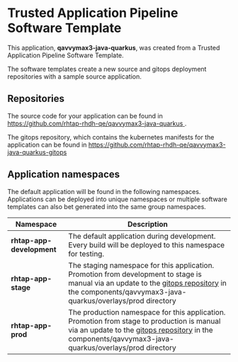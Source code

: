# Trusted Application Pipeline Software Template

This application, **qavvymax3-java-quarkus**, was created from a Trusted Application Pipeline Software Template.

The software templates create a new source and gitops deployment repositories with a sample source application. 

## Repositories

The source code for your application can be found in [https://github.com/rhtap-rhdh-qe/qavvymax3-java-quarkus ](https://github.com/rhtap-rhdh-qe/qavvymax3-java-quarkus ).
 
The gitops repository, which contains the kubernetes manifests for the application can be found in 
[https://github.com/rhtap-rhdh-qe/qavvymax3-java-quarkus-gitops ](https://github.com/rhtap-rhdh-qe/qavvymax3-java-quarkus-gitops ) 

## Application namespaces 

The default application will be found in the following namespaces. Applications can be deployed into unique namespaces or multiple software templates can also bet generated into the same group namespaces.  

|  Namespace   |  Description   |  
| -------- | -------- |   
| **rhtap-app-development** | The default application during development. Every build will be deployed to this namespace for testing. | 
| **rhtap-app-stage** | The staging namespace for this application. Promotion from development to stage is manual via an update to the [gitops repository](https://github.com/rhtap-rhdh-qe/qavvymax3-java-quarkus-gitops ) in the components/qavvymax3-java-quarkus/overlays/prod directory |  
| **rhtap-app-prod** | The production namespace for this application. Promotion from stage to production is manual via an update to the [gitops repository](https://github.com/rhtap-rhdh-qe/qavvymax3-java-quarkus-gitops ) in the components/qavvymax3-java-quarkus/overlays/prod directory | 